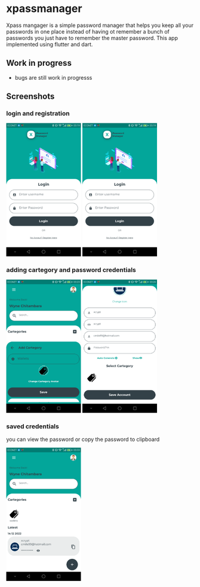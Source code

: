 # xpassmanager

Xpass mangager is a simple password manager that helps you keep all your passwords in one place instead of having ot remember a bunch of passwords you just have to remember the master password. This app implemented using flutter and dart.

## Work in progress
- bugs are still work in progresss

## Screenshots

### login and registration

<div>
<img src="login.png" alt="login" width=200/>
<img src="login.png" alt="login" width=200/>
</div>

### adding cartegory and password credentials

<div>
<img src="add_cartegory.png" alt="login" width=200/>
<img src="add_credential.png" alt="login" width=200/>
</div>

### saved credentials

you can view the password or copy the password to clipboard
<div>
<img src="saved_password.png" alt="login" width=200/>
</div>